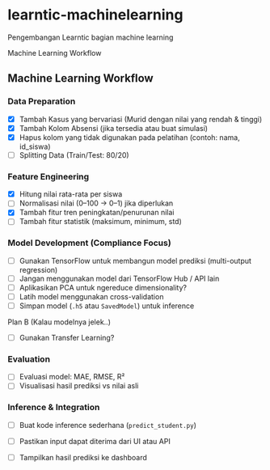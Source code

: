 # learntic-machinelearning
Pengembangan Learntic bagian machine learning

Machine Learning Workflow

## Machine Learning Workflow

### Data Preparation
- [x] Tambah Kasus yang bervariasi (Murid dengan nilai yang rendah & tinggi)
- [x] Tambah Kolom Absensi (jika tersedia atau buat simulasi)
- [x] Hapus kolom yang tidak digunakan pada pelatihan (contoh: nama, id_siswa)
- [ ] Splitting Data (Train/Test: 80/20)

### Feature Engineering
- [x] Hitung nilai rata-rata per siswa
- [ ] Normalisasi nilai (0–100 → 0–1) jika diperlukan
- [x] Tambah fitur tren peningkatan/penurunan nilai
- [ ] Tambah fitur statistik (maksimum, minimum, std)

### Model Development (Compliance Focus)
- [ ] Gunakan TensorFlow untuk membangun model prediksi (multi-output regression)
- [ ] Jangan menggunakan model dari TensorFlow Hub / API lain
- [ ] Aplikasikan PCA untuk ngereduce dimensionality?
- [ ] Latih model menggunakan cross-validation
- [ ] Simpan model (`.h5` atau `SavedModel`) untuk inference

Plan B (Kalau modelnya jelek..)
- [ ] Gunakan Transfer Learning?

### Evaluation
- [ ] Evaluasi model: MAE, RMSE, R²
- [ ] Visualisasi hasil prediksi vs nilai asli

### Inference & Integration
- [ ] Buat kode inference sederhana (`predict_student.py`)
- [ ] Pastikan input dapat diterima dari UI atau API
- [ ] Tampilkan hasil prediksi ke dashboard

